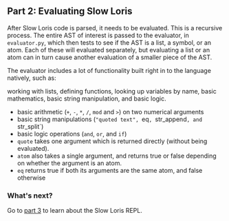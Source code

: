 ## Part 2: Evaluating Slow Loris

After Slow Loris code is parsed, it needs to be evaluated. This is a recursive process. The entire AST of interest is passed to the evaluator, in `evaluator.py`, which then tests to see if the AST is a list, a symbol, or an atom. Each of these will evaluated separately, but evaluating a list or an atom can in turn cause another evaluation of a smaller piece of the AST.

The evaluator includes a lot of functionality built right in to the language natively, such as:

working with lists, defining functions, looking up variables by name, basic mathematics, basic string manipulation, and basic logic.

- basic arithmetic (`+`, `-`, `*`, `/`, `mod` and `>`) on two numerical arguments
- basic string manipulations (`"quoted text", `eq`, `str_append`, and `str_split`)
- basic logic operations (`and`, `or`, and `if`)
- `quote` takes one argument which is returned directly (without being evaluated).
- `atom` also takes a single argument, and returns true or false depending on whether the argument is an atom.
- `eq` returns true if both its arguments are the same atom, and false otherwise

### What's next?

Go to [part 3](3.md) to learn about the Slow Loris REPL.
